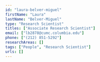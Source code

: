 ```yaml
---
id: "laura-belver-miguel"
firstName: "Laura"
lastName: "Belver-Miguel"
type: "Research Scientist"
titles: ["Associate Research Scientist"]
email: ["lb2878@cumc.columbia.edu"]
phone: ["(212) 851-5292"]
researchAreas: []
tags: ["People", "Research Scientist"]
urls: []
---
```

